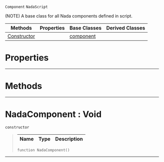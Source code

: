  `Component` `NadaScript`



(NOTE) A base class for all Nada components defined in script.

|Methods|Properties|Base Classes|Derived Classes|
|---|---|---|---|
|[ Constructor](nadacomponent.md#nadacomponent-void)| |[component](component.md)| |


 #  Properties


---  
 #  Methods


---  
 #  NadaComponent : Void

 `constructor`

> 
> |Name|Type|Description|
> |---|---|---|
> ```TS:Nada
> function NadaComponent()
> ``` 


---  
 

 